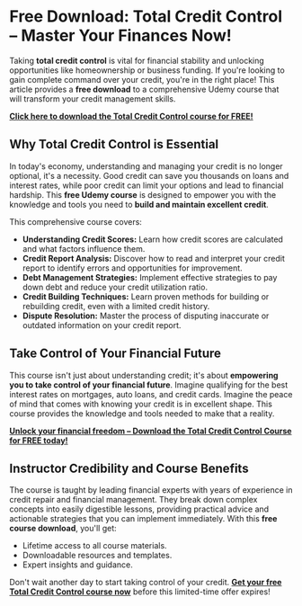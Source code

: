 # Free Download: Total Credit Control – Master Your Finances Now!

Taking **total credit control** is vital for financial stability and unlocking opportunities like homeownership or business funding. If you're looking to gain complete command over your credit, you're in the right place! This article provides a **free download** to a comprehensive Udemy course that will transform your credit management skills.

[**Click here to download the Total Credit Control course for FREE!**](https://udemywork.com/total-credit-control)

## Why Total Credit Control is Essential

In today's economy, understanding and managing your credit is no longer optional, it's a necessity. Good credit can save you thousands on loans and interest rates, while poor credit can limit your options and lead to financial hardship. This **free Udemy course** is designed to empower you with the knowledge and tools you need to **build and maintain excellent credit**.

This comprehensive course covers:

*   **Understanding Credit Scores:** Learn how credit scores are calculated and what factors influence them.
*   **Credit Report Analysis:** Discover how to read and interpret your credit report to identify errors and opportunities for improvement.
*   **Debt Management Strategies:** Implement effective strategies to pay down debt and reduce your credit utilization ratio.
*   **Credit Building Techniques:** Learn proven methods for building or rebuilding credit, even with a limited credit history.
*   **Dispute Resolution:** Master the process of disputing inaccurate or outdated information on your credit report.

## Take Control of Your Financial Future

This course isn't just about understanding credit; it's about **empowering you to take control of your financial future**. Imagine qualifying for the best interest rates on mortgages, auto loans, and credit cards. Imagine the peace of mind that comes with knowing your credit is in excellent shape. This course provides the knowledge and tools needed to make that a reality.

[**Unlock your financial freedom – Download the Total Credit Control Course for FREE today!**](https://udemywork.com/total-credit-control)

## Instructor Credibility and Course Benefits

The course is taught by leading financial experts with years of experience in credit repair and financial management. They break down complex concepts into easily digestible lessons, providing practical advice and actionable strategies that you can implement immediately. With this **free course download**, you'll get:

*   Lifetime access to all course materials.
*   Downloadable resources and templates.
*   Expert insights and guidance.

Don't wait another day to start taking control of your credit. **[Get your free Total Credit Control course now](https://udemywork.com/total-credit-control)** before this limited-time offer expires!
